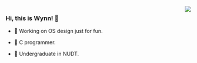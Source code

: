 <img align='right' src="https://github-readme-stats.vercel.app/api?username=leo-frank&hide_border=true&show_icons=true&theme=dark">

### Hi, this is Wynn! 👋

- 🔭 Working on OS design just for fun.

- 🌱 C programmer.

- 🤔 Undergraduate in NUDT.
